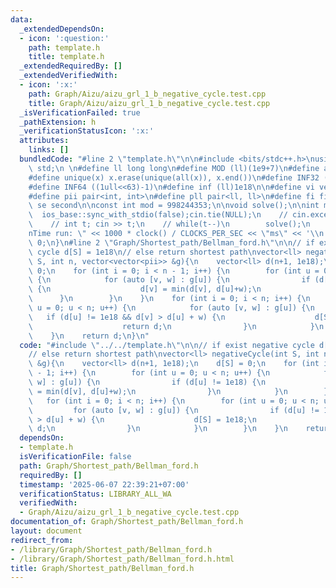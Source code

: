 ```yaml
---
data:
  _extendedDependsOn:
  - icon: ':question:'
    path: template.h
    title: template.h
  _extendedRequiredBy: []
  _extendedVerifiedWith:
  - icon: ':x:'
    path: Graph/Aizu/aizu_grl_1_b_negative_cycle.test.cpp
    title: Graph/Aizu/aizu_grl_1_b_negative_cycle.test.cpp
  _isVerificationFailed: true
  _pathExtension: h
  _verificationStatusIcon: ':x:'
  attributes:
    links: []
  bundledCode: "#line 2 \"template.h\"\n\n#include <bits/stdc++.h>\nusing namespace\
    \ std;\n \n#define ll long long\n#define MOD (ll)(1e9+7)\n#define all(x) (x).begin(),(x).end()\n\
    #define unique(x) x.erase(unique(all(x)), x.end())\n#define INF32 ((1ull<<31)-1)\n\
    #define INF64 ((1ull<<63)-1)\n#define inf (ll)1e18\n\n#define vi vector<int>\n\
    #define pii pair<int, int>\n#define pll pair<ll, ll>\n#define fi first\n#define\
    \ se second\n\nconst int mod = 998244353;\n\nvoid solve();\n\nint main(){\n  \
    \  ios_base::sync_with_stdio(false);cin.tie(NULL);\n    // cin.exceptions(cin.failbit);\n\
    \    // int t; cin >> t;\n    // while(t--)\n        solve();\n    cerr << \"\\\
    nTime run: \" << 1000 * clock() / CLOCKS_PER_SEC << \"ms\" << '\\n';\n    return\
    \ 0;\n}\n#line 2 \"Graph/Shortest_path/Bellman_ford.h\"\n\n// if exist negative\
    \ cycle d[S] = 1e18\n// else return shortest path\nvector<ll> negativeCycle(int\
    \ S, int n, vector<vector<pii>> &g){\n    vector<ll> d(n+1, 1e18);\n    d[S] =\
    \ 0;\n    for (int i = 0; i < n - 1; i++) {\n        for (int u = 0; u < n; u++)\
    \ {\n            for (auto [v, w] : g[u]) {\n                if (d[u] != 1e18)\
    \ {\n                    d[v] = min(d[v], d[u]+w);\n                }\n      \
    \      }\n        }\n    }\n    for (int i = 0; i < n; i++) {\n        for (int\
    \ u = 0; u < n; u++) {\n            for (auto [v, w] : g[u]) {\n             \
    \   if (d[u] != 1e18 && d[v] > d[u] + w) {\n                    d[S] = 1e18;\n\
    \                    return d;\n                }\n            }\n        }\n\
    \    }\n    return d;\n}\n"
  code: "#include \"../../template.h\"\n\n// if exist negative cycle d[S] = 1e18\n\
    // else return shortest path\nvector<ll> negativeCycle(int S, int n, vector<vector<pii>>\
    \ &g){\n    vector<ll> d(n+1, 1e18);\n    d[S] = 0;\n    for (int i = 0; i < n\
    \ - 1; i++) {\n        for (int u = 0; u < n; u++) {\n            for (auto [v,\
    \ w] : g[u]) {\n                if (d[u] != 1e18) {\n                    d[v]\
    \ = min(d[v], d[u]+w);\n                }\n            }\n        }\n    }\n \
    \   for (int i = 0; i < n; i++) {\n        for (int u = 0; u < n; u++) {\n   \
    \         for (auto [v, w] : g[u]) {\n                if (d[u] != 1e18 && d[v]\
    \ > d[u] + w) {\n                    d[S] = 1e18;\n                    return\
    \ d;\n                }\n            }\n        }\n    }\n    return d;\n}\n"
  dependsOn:
  - template.h
  isVerificationFile: false
  path: Graph/Shortest_path/Bellman_ford.h
  requiredBy: []
  timestamp: '2025-06-07 22:39:21+07:00'
  verificationStatus: LIBRARY_ALL_WA
  verifiedWith:
  - Graph/Aizu/aizu_grl_1_b_negative_cycle.test.cpp
documentation_of: Graph/Shortest_path/Bellman_ford.h
layout: document
redirect_from:
- /library/Graph/Shortest_path/Bellman_ford.h
- /library/Graph/Shortest_path/Bellman_ford.h.html
title: Graph/Shortest_path/Bellman_ford.h
---
```

